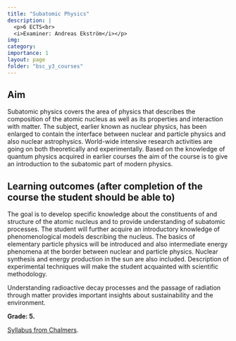 ```yaml
---
title: "Subatomic Physics"
description: |
  <p>6 ECTS<br>
  <i>Examiner: Andreas Ekström</i></p>
img:
category: 
importance: 1
layout: page
folder: "bsc_y3_courses"
---
```


## Aim

Subatomic physics covers the area of physics that describes the composition of the atomic nucleus as well as its properties and interaction with matter. The subject, earlier known as nuclear physics, has been enlarged to contain the interface between nuclear and particle physics and also nuclear astrophysics. World-wide intensive research activities are going on both theoretically and experimentally. Based on the knowledge of quantum physics acquired in earlier courses the aim of the course is to give an introduction to the subatomic part of modern physics.

## Learning outcomes (after completion of the course the student should be able to)

The goal is to develop specific knowledge about the constituents of and structure of the atomic nucleus and to provide understanding of subatomic processes. The student will further acquire an introductory knowledge of phenomenological models describing the nucleus. The basics of elementary particle physics will be introduced and also intermediate energy phenomena at the border between nuclear and particle physics. Nuclear synthesis and energy production in the sun are also included. Description of experimental techniques will make the student acquainted with scientific methodology.

Understanding radioactive decay processes and the passage of radiation through matter provides important insights about sustainability and the environment.

**Grade: 5.**

[Syllabus from Chalmers](https://www.chalmers.se/en/education/your-studies/find-course-and-programme-syllabi/course-syllabus/FUF050/?acYear=2022%2F2023).
